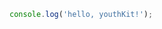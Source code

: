 <script setup>
  import example from './example.vue';
</script>

<yk-example />

```typescript
console.log('hello, youthKit!');
```

<example />
